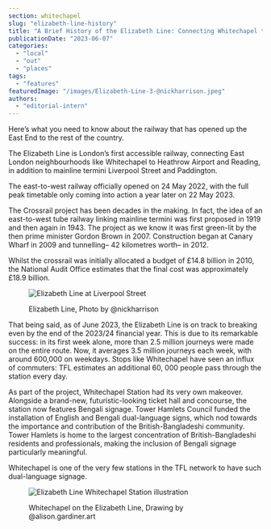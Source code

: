```yaml
---
section: whitechapel
slug: "elizabeth-line-history"
title: "A Brief History of the Elizabeth Line: Connecting Whitechapel to the West"
publicationDate: "2023-06-07"
categories: 
  - "local"
  - "out"
  - "places"
tags: 
  - "features"
featuredImage: "/images/Elizabeth-Line-3-@nickharrison.jpeg"
authors: 
  - "editorial-intern"
---
```


Here’s what you need to know about the railway that has opened up the East End to the rest of the country.

The Elizabeth Line is London’s first accessible railway, connecting East London neighbourhoods like Whitechapel to Heathrow Airport and Reading, in addition to mainline termini Liverpool Street and Paddington.

The east-to-west railway officially opened on 24 May 2022, with the full peak timetable only coming into action a year later on 22 May 2023. 

The Crossrail project has been decades in the making. In fact, the idea of an east-to-west tube railway linking mainline termini was first proposed in 1919 and then again in 1943. The project as we know it was first green-lit by the then prime minister Gordon Brown in 2007. Construction began at Canary Wharf in 2009 and tunnelling– 42 kilometres worth– in 2012.

Whilst the crossrail was initially allocated a budget of £14.8 billion in 2010, the National Audit Office estimates that the final cost was approximately £18.9 billion. 

<figure>

![Elizabeth Line at Liverpool Street](/images/Elizabeth-Line-4-@nickharrison-1024x683.jpeg)

<figcaption>

Elizabeth Line, Photo by @nickharrison

</figcaption>

</figure>

That being said, as of June 2023, the Elizabeth Line is on track to breaking even by the end of the 2023/24 financial year. This is due to its remarkable success: in its first week alone, more than 2.5 million journeys were made on the entire route. Now, it averages 3.5 million journeys each week, with around 600,000 on weekdays. Stops like Whitechapel have seen an influx of commuters: TFL estimates an additional 60, 000 people pass through the station every day.

As part of the project, Whitechapel Station had its very own makeover. Alongside a brand-new, futuristic-looking ticket hall and concourse, the station now features Bengali signage. Tower Hamlets Council funded the installation of English and Bengali dual-language signs, which nod towards the importance and contribution of the British-Bangladeshi community. Tower Hamlets is home to the largest concentration of British-Bangladeshi residents and professionals, making the inclusion of Bengali signage particularly meaningful.

Whitechapel is one of the very few stations in the TFL network to have such dual-language signage.

<figure>

![Elizabeth Line Whitechapel Station illustration](/images/Elizabeth-Line-2.5-@alison.gardiner.art-.jpg)

<figcaption>

Whitechapel on the Elizabeth Line, Drawing by @alison.gardiner.art

</figcaption>

</figure>
